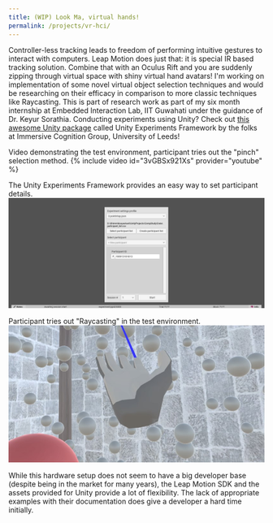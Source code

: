```yaml
---
title: (WIP) Look Ma, virtual hands!
permalink: /projects/vr-hci/
---
```


Controller-less tracking leads to freedom of performing intuitive gestures to interact with computers. Leap Motion does just that: it is special IR based tracking solution. Combine that with an Oculus Rift and you are suddenly zipping through virtual space with shiny virtual hand avatars! I'm working on implementation of some novel virtual object selection techniques and would be researching on their efficacy in comparison to more classic techniques like Raycasting. This is part of research work as part of my six month internship at Embedded Interaction Lab, IIT Guwahati under the guidance of Dr. Keyur Sorathia. Conducting experiments using Unity? Check out [this awesome Unity package][UXF] called Unity Experiments Framework by the folks at Immersive Cognition Group, University of Leeds!

Video demonstrating the test environment, participant tries out the "pinch" selection method.
{% include video id="3vGBSx921Xs" provider="youtube" %}

The Unity Experiments Framework provides an easy way to set participant details.
![Unity Experiments Framework](/assets/images/vr-hci-uxf.jpg)

Participant tries out "Raycasting" in the test environment.
![Raycasting in the test environment](/assets/images/vr-hci-raycasting.jpg)

While this hardware setup does not seem to have a big developer base (despite being in the market for many years), the Leap Motion SDK and the assets provided for Unity provide a lot of flexibility. The lack of appropriate examples with their documentation does give a developer a hard time initially.

[UXF]: https://github.com/immersivecognition/unity-experiment-framework
